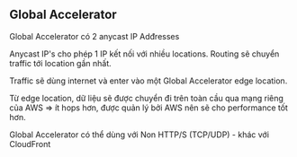 ## Global Accelerator

Global Accelerator có 2 anycast IP Adđresses 

Anycast IP's cho phép 1 IP kết nối với nhiều locations. Routing sẽ chuyển traffic tới location gần nhất. 

Traffic sẽ dùng internet và enter vào một Global Accelerator edge location.

Từ edge location, dữ liệu sẽ được chuyển đi trên toàn cầu qua mạng riêng của AWS => ít hops hơn, được quản lý bởi AWS nên sẽ cho performance tốt hơn. 

Global Accelerator có thể dùng với Non HTTP/S (TCP/UDP) - khác với CloudFront 